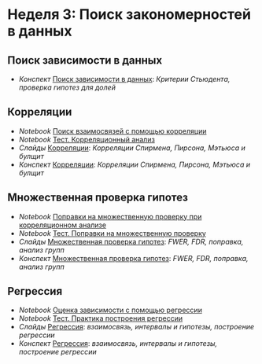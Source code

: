 # Неделя 3: Поиск закономерностей в данных
## Поиск зависимости в данных
* _Конспект_ [Поиск зависимости в данных](week_3/materials/3-1.Poisk_zavisimostej_v_dannyh.pdf): _Критерии Стьюдента, проверка гипотез для долей_
## Корреляции
 * _Notebook_ [Поиск взаимосвязей с помощью корреляции](week_3/notebooks/stat.correlation.ipynb)
 * _Notebook_ [Тест. Корреляционный анализ](week_3/notebooks/correlation_analysis.ipynb)
 * _Слайды_ [Корреляции](week_3/materials/3.2.Korrelyacii_Slides.pdf): _Корреляции Спирмена, Пирсона, Мэтьюса и булщит_
 * _Конспект_ [Корреляции](week_3/materials/3-2.Korrelyacii.pdf): _Корреляции Спирмена, Пирсона, Мэтьюса и булщит_
## Множественная проверка гипотез
 * _Notebook_ [Поправки на множественную проверку при корреляционном анализе](week_3/notebooks/stat.multiple_hypothesis_testing.ipynb)
 * _Notebook_ [Тест. Поправки на множественную проверку](week_3/notebooks/stat.multiple_hypothesis_TEST.ipynb)
 * _Слайды_ [Множественная проверка гипотез](week_3/materials/3.3.Mnozhestvennaya_proverka_gipotez_Slides.pdf): _FWER, FDR, поправка, анализ групп_
 * _Конспект_ [Множественная проверка гипотез](week_3/materials/3-3.Mnozhestvennaya_proverka_gipotez.pdf): _FWER, FDR, поправка, анализ групп_

## Регрессия
 * _Notebook_ [Оценка зависимости с помощью регрессии](week_3/notebooks/stat.regression.ipynb)
 * _Notebook_ [Тест. Практика построения регрессии](week_3/notebooks/test_linear_regression_analysis.ipynb)
 * _Слайды_ [Регрессия](week_3/materials/3.4.Regressiya_Slides.pdf): _взаимосвязь, интервалы и гипотезы, построение регрессии_
 * _Конспект_ [Регрессия](week_3/materials/3-4.Regressiya.pdf): _взаимосвязь, интервалы и гипотезы, построение регрессии_

